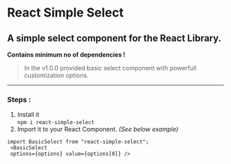 # React Simple Select
## A simple select component for the React Library.
**Contains minimum no of dependencies !**
>In the v1.0.0 provided basic select component with powerfull customization options.
---
### Steps :
1. Install it <br/>
`npm i react-simple-select`
2. Import it to your React Component.
*(See below example)*<br/>
```
import BasicSelect from "react-simple-select";
 <BasicSelect 
 options={options} value={options[0]} />
```